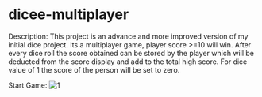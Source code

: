 # dicee-multiplayer
Description:
This project is an advance and more improved version of my initial dice project.
Its a multiplayer game, player score >=10 will win.
After every dice roll the score obtained can be stored by the player which will be deducted from the score display and add to the total high score.
For dice value of 1 the score of the person will be set to zero.

Start Game:
![1](https://user-images.githubusercontent.com/72762824/145303018-0e654ce7-63c1-4c3e-9337-193d6f7d6136.PNG)
